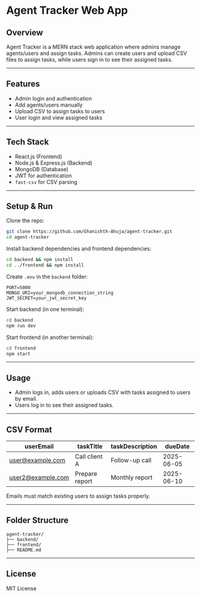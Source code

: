 # Agent Tracker Web App

## Overview

Agent Tracker is a MERN stack web application where admins manage agents/users and assign tasks. Admins can create users and upload CSV files to assign tasks, while users sign in to see their assigned tasks.

---

## Features

- Admin login and authentication
- Add agents/users manually
- Upload CSV to assign tasks to users
- User login and view assigned tasks

---

## Tech Stack

- React.js (Frontend)
- Node.js & Express.js (Backend)
- MongoDB (Database)
- JWT for authentication
- `fast-csv` for CSV parsing

---

## Setup & Run

Clone the repo:

```bash
git clone https://github.com/Ghanishth-Ahuja/agent-tracker.git
cd agent-tracker
```

Install backend dependencies and frontend dependencies:

```bash
cd backend && npm install
cd ../frontend && npm install
```

Create `.env` in the `backend` folder:

```
PORT=5000
MONGO_URI=your_mongodb_connection_string
JWT_SECRET=your_jwt_secret_key
```

Start backend (in one terminal):

```bash
cd backend
npm run dev
```

Start frontend (in another terminal):

```bash
cd frontend
npm start
```

---

## Usage

- Admin logs in, adds users or uploads CSV with tasks assigned to users by email.
- Users log in to see their assigned tasks.

---

## CSV Format

| userEmail         | taskTitle      | taskDescription | dueDate    |
| ----------------- | -------------- | --------------- | ---------- |
| user@example.com  | Call client A  | Follow-up call  | 2025-06-05 |
| user2@example.com | Prepare report | Monthly report  | 2025-06-10 |

Emails must match existing users to assign tasks properly.

---

## Folder Structure

```
agent-tracker/
├── backend/
├── frontend/
├── README.md
```

---

## License

MIT License
